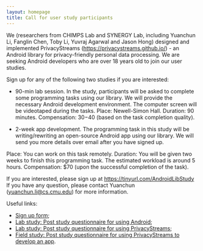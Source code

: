 ```yaml
---
layout: homepage
title: Call for user study participants
---
```


We (researchers from CHIMPS Lab and SYNERGY Lab, including Yuanchun Li, Fanglin Chen, Toby Li, Yuvraj Agarwal and Jason Hong) designed and implemented PrivacyStreams (https://privacystreams.github.io/) - an Android library for privacy-friendly personal data processing. We are seeking Android developers who are over 18 years old to join our user studies.

Sign up for any of the following two studies if you are interested:

- 90-min lab session. In the study, participants will be asked to complete some programming tasks using our library. We will provide the necessary Android development environment. The computer screen will be videotaped during the tasks. 
Place: Newell-Simon Hall.
Duration: 90 minutes.
Compensation: $30-$40 (based on the task completion quality).

- 2-week app development. The programming task in this study will be writing/rewriting an open-source Android app using our library. We will send you more details over email after you have signed up.

Place: You can work on this task remotely.
Duration: You will be given two weeks to finish this programming task. The estimated workload is around 5 hours.
Compensation: $70 (upon the successful completion of the task).

If you are interested, please sign up at https://tinyurl.com/AndroidLibStudy 
If you have any question, please contact Yuanchun (yuanchun.li@cs.cmu.edu) for more information.

Useful links:

- [Sign up form](https://goo.gl/forms/Jkpj5C1mIZo7CGDV2);
- [Lab study: Post study questionnaire for using Android](https://goo.gl/forms/HSmlgeSEyHyn2Rzv2);
- [Lab study: Post study questionnaire for using PrivacyStreams](https://goo.gl/forms/zqM9AUi6k65GkHJD3);
- [Field study: Post study questionnaire for using PrivacyStreams to develop an app](https://goo.gl/forms/HSmlgeSEyHyn2Rzv2).
